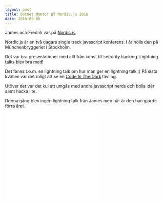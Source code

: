 ```yaml
---
layout: post
title: Dotnet Mentor på Nordic.js 2016
date: 2016-09-08
---
```


James och Fredrik var på [Nordic.js](http://nordic.js)

Nordic.js är en två dagars single track javascript konferens.
I år hölls den på Münchenbryggeriet i Stockholm.

Det var bra presentationer med allt från konst till security hacking.
Lightning talks blev bra med!

Det fanns t.o.m. en lightning talk om hur man ger en lightning talk :)
På sista kvällen var det roligt att se en [Code In The Dark](https://github.com/codeinthedark/codeinthedark.github.io) tävling.

Utöver det var det kul att umgås med andra javascript nerds och bolla idér samt hacka lite.

Denna gång blev ingen lightning talk från James men här är den han gjorde förra året.

<iframe src="//www.youtube.com/embed/Q57qH0XK_0A?enablejsapi=1&amp;autohide=2" width="305" height="285" frameborder="0" webkitallowfullscreen="" mozallowfullscreen="" allowfullscreen=""></iframe>
